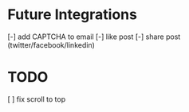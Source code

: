 # Future Integrations

[-] add CAPTCHA to email
[-] like post
[-] share post (twitter/facebook/linkedin)

# TODO

[ ] fix scroll to top
